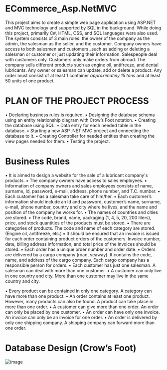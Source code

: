 # ECommerce_Asp.NetMVC
This project aims to create a simple web page application using ASP.NET and MVC technology and supported by SQL in the background. While doing this project, primarily C#, HTML, CSS, and SQL languages were also used. The system consists of 3 main roles: the owner of the company as the admin, the salesman as the seller, and the customer. Company owners have access to both salesmen and customers _such as adding or deleting a salesman or customer or just updating their information. Salespeople deal with customers only. Customers only make orders from abroad. The company sells different products such as engine oil, antifreeze, and dental lubricants. Any owner or salesman can update, add or delete a product. Any order must consist of at least 1 container _approximately 15 tons_ and at least 50 units of one product.

# PLAN OF THE PROJECT PROCESS
• Declaring business rules is required.
• Designing the database schema using an entity relationship diagram with Crow’s Foot notation.
• Creating the database using SQL.
• Data entry for each needed table in the database.
• Starting a new ASP .NET MVC project and connecting the database to it.
• Creating Controller for needed entities then creating the view pages needed for them.
• Testing the project.

# Business Rules
▪ It is aimed to design a website for the sale of a lubricant company's products.
▪ The company owners have access to sales employees.
▪ Information of company owners and sales employees consists of name, surname, Id, password, e-mail, address, phone number, and T.C. number.
▪ Each customer has a salesman take care of him/her.
▪ Each customer’s information should include an Id and password, customer’s name, surname, e-mail, phone number, country and city where he lives, and the name and position of the company he works for.
▪ The names of countries and cities are stored.
▪ The code, brand, name, packaging (1, 4, 5, 20, 200 liters), price, and stock quantities of the products must be stored.
▪ There are categories of products. The code and name of each category are stored. (Engine oil, antifreeze, etc.)
▪ It should be ensured that an invoice is issued for each order containing product orders of the customers. Invoice number, date, billing address information, and total price of the invoices should be stored.
▪ Each order has a unique order number and order date.
▪ Orders are delivered by a cargo company (road, seaway). It contains the code, name, and address of the cargo company. Each cargo company has a responsible person for orders.
▪ Each customer has just one salesman. A salesman can deal with more than one customer.
▪ A customer can only live in one country and city. More than one customer may live in the same country and city.

▪ Every product can be contained in only one category. A category can have more than one product.
▪ An order contains at least one product. However, many products can also be found. A product can take place in more than one order.
▪ A customer can give more than one order. An order can only be placed by one customer.
▪ An order can have only one invoice. An invoice can only be an invoice for one order.
▪ An order is delivered by only one shipping company. A shipping company can forward more than one order.

# Database Design (Crow’s Foot)
![image](https://user-images.githubusercontent.com/40718869/188876440-fdfed37e-374a-4da2-9599-39745898185e.png)
